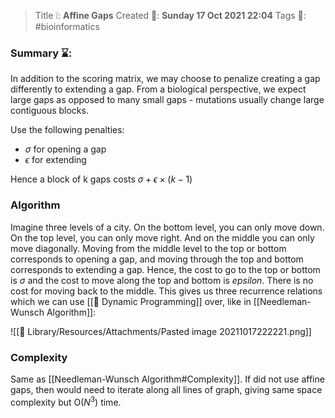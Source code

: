 > Title ❕: **Affine Gaps**
> Created 📅: **Sunday 17 Oct 2021 22:04**
  Tags 📎: #bioinformatics 

### Summary ⌛:
In addition to the scoring matrix, we may choose to penalize creating a gap differently to extending a gap. From a biological perspective, we expect large gaps as opposed to many small gaps - mutations usually change large contiguous blocks.

Use the following penalties:
- $\sigma$ for opening a gap
- $\epsilon$ for extending

Hence a block of k gaps costs $\sigma + \epsilon \times (k-1)$

### Algorithm
Imagine three levels of a city. On the bottom level, you can only move down. On the top level, you can only move right. And on the middle you can only move diagonally. Moving from the middle level to the top or bottom corresponds to opening a gap, and moving through the top and bottom corresponds to extending a gap. Hence, the cost to go to the top or bottom is $\sigma$ and the cost to move along the top and bottom is $epsilon$. There is no cost for moving back to the middle. This gives us three recurrence relations which we can use [[🌸 Dynamic Programming]] over, like in [[Needleman-Wunsch Algorithm]]:

![[📒 Library/Resources/Attachments/Pasted image 20211017222221.png]]

### Complexity
Same as [[Needleman-Wunsch Algorithm#Complexity]]. If did not use affine gaps, then would need to iterate along all lines of graph, giving same space complexity but O($N^3$) time.